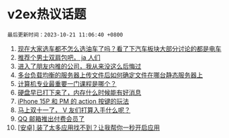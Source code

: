 # v2ex热议话题

`最后更新时间：2023-10-21 11:06:40 +0800`

1. [现在大家选车都不怎么选油车了吗？看了下汽车板块大部分讨论的都是电车](https://www.v2ex.com/t/983745)
1. [推荐个男士双肩包吧， ja 人们](https://www.v2ex.com/t/983741)
1. [进入了朋友内推的公司，我从来没这么后悔过](https://www.v2ex.com/t/983722)
1. [多台负载均衡的服务器上传文件后如何确定文件在哪台静态服务器上](https://www.v2ex.com/t/983729)
1. [计算机专业最重要一门课程是哪个？](https://www.v2ex.com/t/983876)
1. [硬盘早已打下来了，内存什么时候能有好消息](https://www.v2ex.com/t/983732)
1. [iPhone 15P 和 PM 的 action 按键的玩法](https://www.v2ex.com/t/983755)
1. [马上双十一了， V 友们打算入手什么呢？](https://www.v2ex.com/t/983857)
1. [QQ 邮箱推出付费会员了](https://www.v2ex.com/t/983860)
1. [[安卓] 装了太多应用找不到？让我帮你一秒开启应用](https://www.v2ex.com/t/983972)

